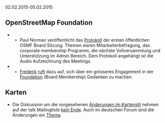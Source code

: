 02.02.2015-05.02.2015

## OpenStreetMap Foundation

* * Paul Norman veröffentlicht das [Protokoll](http://wiki.osmfoundation.org/wiki/Board/Minutes/2015-07-20) der ersten öffentlichen OSMF Board Sitzung. Themen waren Mitarbeiterbefragung, das corporate membership Programm, die nächste Vollversammlung und Unterstützung im Admin Bereich. Dem Protokoll angehängt ist die Audio Aufzeichnung des Meetings.

* * [Frederik](https://www.openstreetmap.org/user/woodpeck) [ruft](https://lists.openstreetmap.org/pipermail/osmf-talk/2015-August/003366.html) dazu auf, sich über ein grösseres Engagement in der [Foundation](https://wiki.osmfoundation.org/wiki/Main_Page) (Board Membership) Gedanken zu machen.

## Karten

* Die Diskussion um die vorgesehenen [Änderungen im Kartenstil](http://bl.ocks.org/pnorman/raw/c61d6b11193081910866/#12.00/51.9293/4.4866) nehmen auf der talk Mailingliste [kein Ende](https://lists.openstreetmap.org/pipermail/talk/2015-August/073857.html). Auch im deutschen Forum sind die Änderungen ein [Thema](http://forum.openstreetmap.org/viewtopic.php?pid=524613#p524613).


